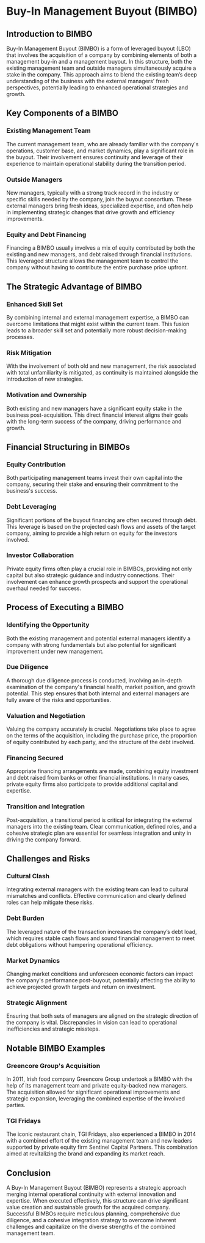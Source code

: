 # Buy-In Management Buyout (BIMBO)

## Introduction to BIMBO

Buy-In Management Buyout (BIMBO) is a form of leveraged buyout (LBO) that involves the acquisition of a company by combining elements of both a management buy-in and a management buyout. In this structure, both the existing management team and outside managers simultaneously acquire a stake in the company. This approach aims to blend the existing team’s deep understanding of the business with the external managers’ fresh perspectives, potentially leading to enhanced operational strategies and growth.

## Key Components of a BIMBO

### Existing Management Team
The current management team, who are already familiar with the company's operations, customer base, and market dynamics, play a significant role in the buyout. Their involvement ensures continuity and leverage of their experience to maintain operational stability during the transition period.

### Outside Managers
New managers, typically with a strong track record in the industry or specific skills needed by the company, join the buyout consortium. These external managers bring fresh ideas, specialized expertise, and often help in implementing strategic changes that drive growth and efficiency improvements.

### Equity and Debt Financing
Financing a BIMBO usually involves a mix of equity contributed by both the existing and new managers, and debt raised through financial institutions. This leveraged structure allows the management team to control the company without having to contribute the entire purchase price upfront.

## The Strategic Advantage of BIMBO

### Enhanced Skill Set
By combining internal and external management expertise, a BIMBO can overcome limitations that might exist within the current team. This fusion leads to a broader skill set and potentially more robust decision-making processes.

### Risk Mitigation
With the involvement of both old and new management, the risk associated with total unfamiliarity is mitigated, as continuity is maintained alongside the introduction of new strategies.

### Motivation and Ownership
Both existing and new managers have a significant equity stake in the business post-acquisition. This direct financial interest aligns their goals with the long-term success of the company, driving performance and growth.

## Financial Structuring in BIMBOs

### Equity Contribution
Both participating management teams invest their own capital into the company, securing their stake and ensuring their commitment to the business's success.

### Debt Leveraging
Significant portions of the buyout financing are often secured through debt. This leverage is based on the projected cash flows and assets of the target company, aiming to provide a high return on equity for the investors involved.

### Investor Collaboration
Private equity firms often play a crucial role in BIMBOs, providing not only capital but also strategic guidance and industry connections. Their involvement can enhance growth prospects and support the operational overhaul needed for success.

## Process of Executing a BIMBO

### Identifying the Opportunity
Both the existing management and potential external managers identify a company with strong fundamentals but also potential for significant improvement under new management.

### Due Diligence
A thorough due diligence process is conducted, involving an in-depth examination of the company's financial health, market position, and growth potential. This step ensures that both internal and external managers are fully aware of the risks and opportunities.

### Valuation and Negotiation
Valuing the company accurately is crucial. Negotiations take place to agree on the terms of the acquisition, including the purchase price, the proportion of equity contributed by each party, and the structure of the debt involved.

### Financing Secured
Appropriate financing arrangements are made, combining equity investment and debt raised from banks or other financial institutions. In many cases, private equity firms also participate to provide additional capital and expertise.

### Transition and Integration
Post-acquisition, a transitional period is critical for integrating the external managers into the existing team. Clear communication, defined roles, and a cohesive strategic plan are essential for seamless integration and unity in driving the company forward.

## Challenges and Risks

### Cultural Clash
Integrating external managers with the existing team can lead to cultural mismatches and conflicts. Effective communication and clearly defined roles can help mitigate these risks.

### Debt Burden
The leveraged nature of the transaction increases the company’s debt load, which requires stable cash flows and sound financial management to meet debt obligations without hampering operational efficiency.

### Market Dynamics
Changing market conditions and unforeseen economic factors can impact the company's performance post-buyout, potentially affecting the ability to achieve projected growth targets and return on investment.

### Strategic Alignment
Ensuring that both sets of managers are aligned on the strategic direction of the company is vital. Discrepancies in vision can lead to operational inefficiencies and strategic missteps.

## Notable BIMBO Examples

### Greencore Group's Acquisition
In 2011, Irish food company Greencore Group undertook a BIMBO with the help of its management team and private equity-backed new managers. The acquisition allowed for significant operational improvements and strategic expansion, leveraging the combined expertise of the involved parties.

### TGI Fridays
The iconic restaurant chain, TGI Fridays, also experienced a BIMBO in 2014 with a combined effort of the existing management team and new leaders supported by private equity firm Sentinel Capital Partners. This combination aimed at revitalizing the brand and expanding its market reach.

## Conclusion

A Buy-In Management Buyout (BIMBO) represents a strategic approach merging internal operational continuity with external innovation and expertise. When executed effectively, this structure can drive significant value creation and sustainable growth for the acquired company. Successful BIMBOs require meticulous planning, comprehensive due diligence, and a cohesive integration strategy to overcome inherent challenges and capitalize on the diverse strengths of the combined management team.